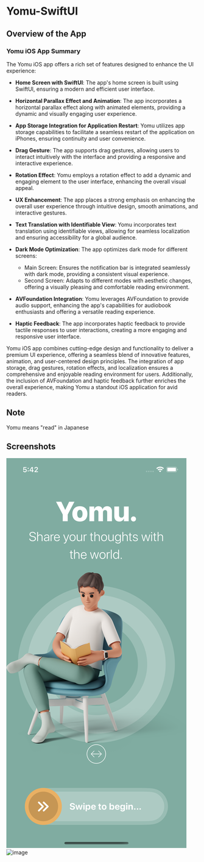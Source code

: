 # Yomu-SwiftUI

## Overview of the App

### Yomu iOS App Summary

The Yomu iOS app offers a rich set of features designed to enhance the UI experience:

- **Home Screen with SwiftUI**: The app's home screen is built using SwiftUI, ensuring a modern and efficient user interface.

- **Horizontal Parallax Effect and Animation**: The app incorporates a horizontal parallax effect along with animated elements, providing a dynamic and visually engaging user experience.

- **App Storage Integration for Application Restart**: Yomu utilizes app storage capabilities to facilitate a seamless restart of the application on iPhones, ensuring continuity and user convenience.

- **Drag Gesture**: The app supports drag gestures, allowing users to interact intuitively with the interface and providing a responsive and interactive experience.

- **Rotation Effect**: Yomu employs a rotation effect to add a dynamic and engaging element to the user interface, enhancing the overall visual appeal.

- **UX Enhancement**: The app places a strong emphasis on enhancing the overall user experience through intuitive design, smooth animations, and interactive gestures.

- **Text Translation with Identifiable View**: Yomu incorporates text translation using identifiable views, allowing for seamless localization and ensuring accessibility for a global audience.

- **Dark Mode Optimization**: The app optimizes dark mode for different screens:
    - Main Screen: Ensures the notification bar is integrated seamlessly with dark mode, providing a consistent visual experience.
    - Second Screen: Adapts to different modes with aesthetic changes, offering a visually pleasing and comfortable reading environment.

- **AVFoundation Integration**: Yomu leverages AVFoundation to provide audio support, enhancing the app's capabilities for audiobook enthusiasts and offering a versatile reading experience.

- **Haptic Feedback**: The app incorporates haptic feedback to provide tactile responses to user interactions, creating a more engaging and responsive user interface.

Yomu iOS app combines cutting-edge design and functionality to deliver a premium UI experience, offering a seamless blend of innovative features, animation, and user-centered design principles. The integration of app storage, drag gestures, rotation effects, and localization ensures a comprehensive and enjoyable reading environment for users. Additionally, the inclusion of AVFoundation and haptic feedback further enriches the overall experience, making Yomu a standout iOS application for avid readers.

## Note

Yomu means "read" in Japanese

## Screenshots
![image](Documents/screen_1.png)
![image](Documents/screen_2.png)
